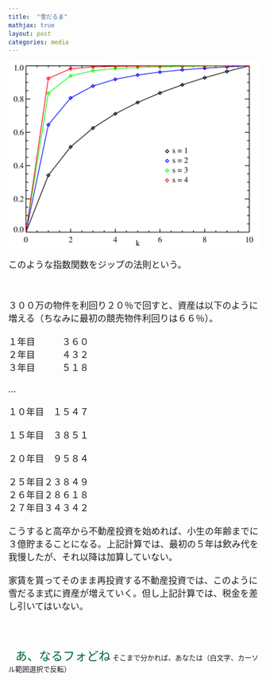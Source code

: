 ```yaml
---
title:  "雪だるま"
mathjax: true
layout: post
categories: media
---
```


![Zipf_distribution_CMF](assets/Media/Images/Zipf_distribution_CMF.png)

<span style="font-size:large">このような指数関数をジップの法則という。</span>

<span style="font-size:large"><br><br>３００万の物件を利回り２０％で回すと、資産は以下のように増える（ちなみに最初の競売物件利回りは６６％）。<br><br>１年目　　　３６０<br>２年目　　　４３２<br>３年目　　　５１８<br><br>…<br><br>１０年目　１５４７<br><br>１５年目　３８５１<br><br>２０年目　９５８４<br><br>２５年目２３８４９<br>２６年目２８６１８<br>２７年目３４３４２<br><br>こうすると高卒から不動産投資を始めれば、小生の年齢までに３億貯まることになる。上記計算では、最初の５年は飲み代を我慢したが、それ以降は加算していない。<br><br>家賃を貰ってそのまま再投資する不動産投資では、このように雪だるま式に資産が増えていく。但し上記計算では、税金を差し引いてはいない。<br><br></span>

<br><br>　<span style="color:#006633"><span style="font-size:x-large;">あ、なるフォどね</span></span>
そこまで分かれば、あなたは（白文字、カーソル範囲選択で反転）<br><br><span style="color:transparent"><span style="font-size:x-large;">　立派なキチガイです（一般的な意味で）<br></span></span><br><br>
